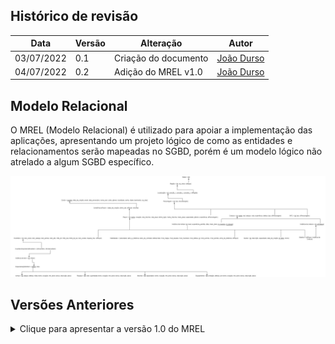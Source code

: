 ## Histórico de revisão

| Data       | Versão | Alteração            | Autor                                     |
| ---------- | ------ | -------------------- | ----------------------------------------- |
| 03/07/2022 | 0.1    | Criação do documento | [João Durso](https://github.com/jvsdurso) |
| 04/07/2022 | 0.2    | Adição do MREL v1.0  | [João Durso](https://github.com/jvsdurso) |

## Modelo Relacional

O MREL (Modelo Relacional) é utilizado para apoiar a implementação das aplicações, apresentando um projeto lógico de como as entidades e relacionamentos serão mapeadas no SGBD, porém é um modelo lógico não atrelado a algum SGBD específico.

![MREL v1.0](../assets/images/MREL/MREL.png)

## Versões Anteriores

<details>
<summary>Clique para apresentar a versão 1.0 do MREL</summary>

### MREL v1.0

Como o Modelo Relacional foi feito no [Google Drive](https://drive.google.com/file/d/116N7p4iBj1Jgl5VEohrv1pRYw0CqJupo/view?usp=sharing), através da plataforma Diagrams(draw.io), não teve como restaurar todo o histórico de modificações. Portanto, somente as mudanças a partir da versão 1.0 serão documentadas.

![MREL v1.0](../assets/images/MREL/MREL.png)

**Autor(es):** [João Durso](https://github.com/jvsdurso) <br><br>
</details>